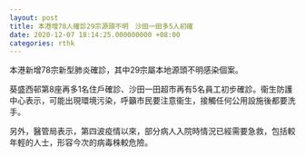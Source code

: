 ```yaml
---
layout: post
title: 本港增78人確診29宗源頭不明　沙田一田多5人初確
date: 2020-12-07 18:14:25.000000000 +08:00
categories: rthk
---
```


本港新增78宗新型肺炎確診，其中29宗屬本地源頭不明感染個案。

葵盛西邨第8座再多1名住戶確診、沙田一田超市再有5名員工初步確診。衞生防護中心表示，可能出現環境污染，呼籲市民要注意衞生，接觸任何公用設施後都要洗手。

另外，醫管局表示，第四波疫情以來，部分病人入院時情況已經需要急救，包括較年輕的人士，形容今次的病毒株較危險。
